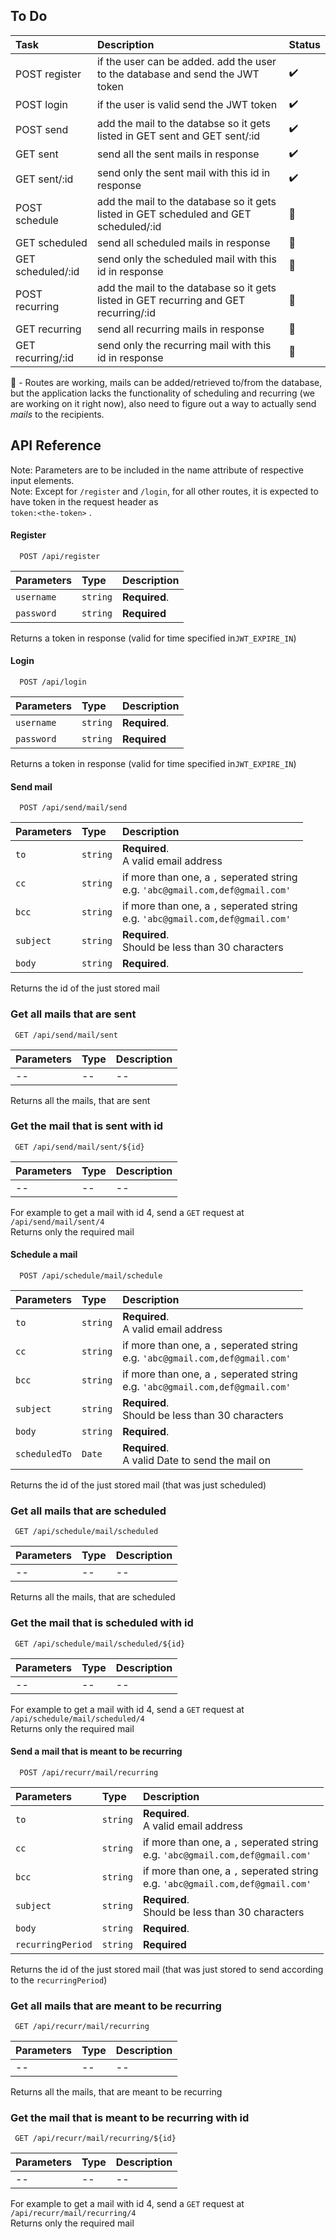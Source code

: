 ## To Do

| Task | Description | Status |
| :----| :-----------| :------|
| POST register | if the user can be added. add the user to the database and send the JWT token | ✔️  |
| POST login | if the user is valid send the JWT token | ✔️ |
| POST send | add the mail to the databse so it gets listed in GET sent and GET sent/:id | ✔️ |
| GET sent | send all the sent mails in response | ✔️ |
| GET sent/:id | send only the sent mail with this id in response | ✔️ |
| POST schedule | add the mail to the database so it gets listed in GET scheduled and GET scheduled/:id | 🚧 |
| GET scheduled | send all scheduled mails in response | 🚧 |
| GET scheduled/:id | send only the scheduled mail with this id in response | 🚧 |
| POST recurring | add the mail to the database so it gets listed in GET recurring and GET recurring/:id | 🚧 |
| GET recurring | send all recurring mails in response | 🚧 |
| GET recurring/:id | send only the recurring mail with this id in response | 🚧 |

🚧 - Routes are working, mails can be added/retrieved to/from the database, but the application lacks the functionality of scheduling and recurring (we are working on it right now), also need to figure out a way to actually send _mails_ to the recipients.

## API Reference
Note: Parameters are to be included in the name attribute of respective input elements.
<br>Note: Except for `/register` and `/login`, for all other routes, it is expected to have token in the request header as <br>`token:<the-token>` .
#### Register

```http
  POST /api/register
```

| Parameters  | Type     | Description                |
| :--------   | :------- | :------------------------- |
| `username`  | `string` | **Required**.              |
| `password`  | `string` | **Required**               |

Returns a token in response (valid for time specified in`JWT_EXPIRE_IN`)

#### Login

```http
  POST /api/login
```

| Parameters  | Type     | Description                |
| :--------   | :------- | :------------------------- |
| `username`  | `string` | **Required**.              |
| `password`  | `string` | **Required**               |

Returns a token in response (valid for time specified in`JWT_EXPIRE_IN`)

#### Send mail

```http
  POST /api/send/mail/send
```

| Parameters | Type     | Description                       |
| :--------  | :------- | :-------------------------------- |
| `to`       | `string` | **Required**.<br>A valid email address    |
| `cc`       | `string` | if more than one, a `,` seperated string<br>e.g. `'abc@gmail.com,def@gmail.com'`|
| `bcc`      | `string` | if more than one, a `,` seperated string<br>e.g. `'abc@gmail.com,def@gmail.com'`|
| `subject`  | `string` | **Required**.<br>Should be less than 30 characters |
| `body`     | `string` | **Required**.                     |

Returns the id of the just stored mail

### Get all mails that are sent
```http
 GET /api/send/mail/sent
```
| Parameters | Type     | Description                       |
| :--------  | :------- | :-------------------------------- |
| -- | -- | -- |

Returns all the mails, that are sent

### Get the mail that is sent with id
```http
 GET /api/send/mail/sent/${id}
```
| Parameters | Type     | Description                       |
| :--------  | :------- | :-------------------------------- |
| -- | -- | -- |

For example to get a mail with id 4, send a `GET` request at `/api/send/mail/sent/4`
<br>Returns only the required mail

#### Schedule a mail

```http
  POST /api/schedule/mail/schedule
```

| Parameters | Type     | Description                       |
| :--------  | :------- | :-------------------------------- |
| `to`       | `string` | **Required**.<br>A valid email address    |
| `cc`       | `string` | if more than one, a `,` seperated string<br>e.g. `'abc@gmail.com,def@gmail.com'`|
| `bcc`      | `string` | if more than one, a `,` seperated string<br>e.g. `'abc@gmail.com,def@gmail.com'`|
| `subject`  | `string` | **Required**.<br>Should be less than 30 characters |
| `body`     | `string` | **Required**.                     |
| `scheduledTo`| `Date` | **Required**.<br>A valid Date to send the mail on |

Returns the id of the just stored mail (that was just scheduled)

### Get all mails that are scheduled
```http
 GET /api/schedule/mail/scheduled
```
| Parameters | Type     | Description                       |
| :--------  | :------- | :-------------------------------- |
| -- | -- | -- |

Returns all the mails, that are scheduled

### Get the mail that is scheduled with id
```http
 GET /api/schedule/mail/scheduled/${id}
```
| Parameters | Type     | Description                       |
| :--------  | :------- | :-------------------------------- |
| -- | -- | -- |

For example to get a mail with id 4, send a `GET` request at `/api/schedule/mail/scheduled/4`
<br>Returns only the required mail

#### Send a mail that is meant to be recurring

```http
  POST /api/recurr/mail/recurring
```

| Parameters | Type     | Description                       |
| :--------  | :------- | :-------------------------------- |
| `to`       | `string` | **Required**.<br>A valid email address    |
| `cc`       | `string` | if more than one, a `,` seperated string<br>e.g. `'abc@gmail.com,def@gmail.com'`|
| `bcc`      | `string` | if more than one, a `,` seperated string<br>e.g. `'abc@gmail.com,def@gmail.com'`|
| `subject`  | `string` | **Required**.<br>Should be less than 30 characters |
| `body`     | `string` | **Required**.                     |
| `recurringPeriod` | `string` | **Required** |

Returns the id of the just stored mail (that was just stored to send according to the `recurringPeriod`)

### Get all mails that are meant to be recurring
```http
 GET /api/recurr/mail/recurring
```
| Parameters | Type     | Description                       |
| :--------  | :------- | :-------------------------------- |
| -- | -- | -- |

Returns all the mails, that are meant to be recurring

### Get the mail that is meant to be recurring with id
```http
 GET /api/recurr/mail/recurring/${id}
```
| Parameters | Type     | Description                       |
| :--------  | :------- | :-------------------------------- |
| -- | -- | -- |

For example to get a mail with id 4, send a `GET` request at `/api/recurr/mail/recurring/4`
<br>Returns only the required mail
